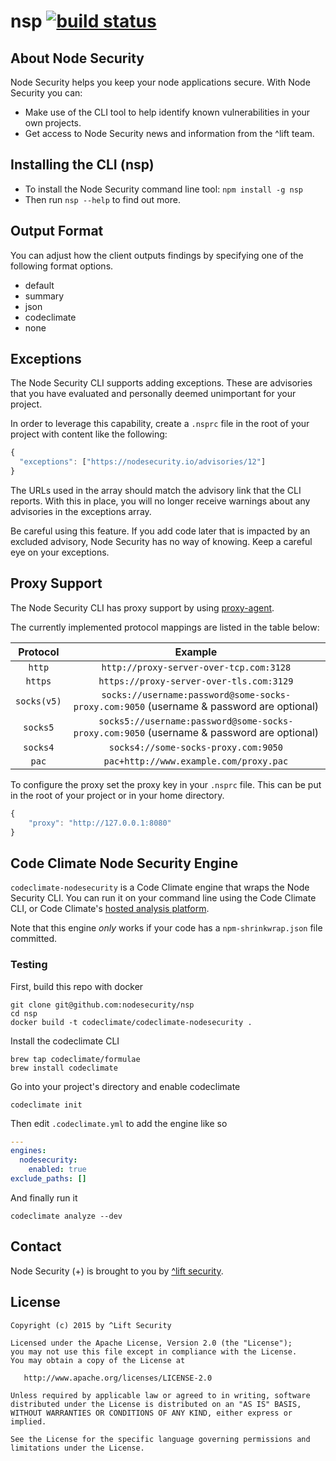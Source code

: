 # nsp [![build status](https://img.shields.io/shippable/563504d61895ca447422449a.svg)](https://app.shippable.com/projects/563504d61895ca447422449a)

## About Node Security

Node Security helps you keep your node applications secure. With Node Security you can:

* Make use of the CLI tool to help identify known vulnerabilities in your own projects.
* Get access to Node Security news and information from the ^lift team.

## Installing the CLI (nsp)

* To install the Node Security command line tool: `npm install -g nsp`
* Then run `nsp --help` to find out more.

## Output Format

You can adjust how the client outputs findings by specifying one of the following format options.

- default
- summary
- json
- codeclimate
- none

## Exceptions

The Node Security CLI supports adding exceptions. These are advisories that you have evaluated and personally deemed unimportant for your project.

In order to leverage this capability, create a `.nsprc` file in the root of your project with content like the following:

```js
{
  "exceptions": ["https://nodesecurity.io/advisories/12"]
}
```

The URLs used in the array should match the advisory link that the CLI reports. With this in place, you will no longer receive warnings about any advisories in the exceptions array.

Be careful using this feature. If you add code later that is impacted by an excluded advisory, Node Security has no way of knowing. Keep a careful eye on your exceptions.

## Proxy Support

The Node Security CLI has proxy support by using [proxy-agent](https://www.npmjs.com/package/proxy-agent).

The currently implemented protocol mappings are listed in the table below:


| Protocol   | Example
|:----------:|:--------:
| `http`     | `http://proxy-server-over-tcp.com:3128`
| `https`    | `https://proxy-server-over-tls.com:3129`
| `socks(v5)`| `socks://username:password@some-socks-proxy.com:9050` (username & password are optional)
| `socks5`   | `socks5://username:password@some-socks-proxy.com:9050` (username & password are optional)
| `socks4`   | `socks4://some-socks-proxy.com:9050`
| `pac`      | `pac+http://www.example.com/proxy.pac`



To configure the proxy set the proxy key in your `.nsprc` file. This can be put in the root of your project or in your home directory.

```js
{
    "proxy": "http://127.0.0.1:8080"
}
```



## Code Climate Node Security Engine

`codeclimate-nodesecurity` is a Code Climate engine that wraps the Node Security CLI. You can run it on your command line using the Code Climate CLI, or Code Climate's <a href="http://codeclimate.com">hosted analysis platform</a>.

Note that this engine *only* works if your code has a `npm-shrinkwrap.json` file committed.

### Testing

First, build this repo with docker

```
git clone git@github.com:nodesecurity/nsp
cd nsp
docker build -t codeclimate/codeclimate-nodesecurity .
```

Install the codeclimate CLI

```
brew tap codeclimate/formulae
brew install codeclimate
```

Go into your project's directory and enable codeclimate

```
codeclimate init
```

Then edit `.codeclimate.yml` to add the engine like so

```yaml
---
engines:
  nodesecurity:
    enabled: true
exclude_paths: []
```

And finally run it

```
codeclimate analyze --dev
```

## Contact

Node Security (+) is brought to you by [^lift security](https://liftsecurity.io).

## License

    Copyright (c) 2015 by ^Lift Security

    Licensed under the Apache License, Version 2.0 (the "License");
    you may not use this file except in compliance with the License.
    You may obtain a copy of the License at

       http://www.apache.org/licenses/LICENSE-2.0

    Unless required by applicable law or agreed to in writing, software
    distributed under the License is distributed on an "AS IS" BASIS,
    WITHOUT WARRANTIES OR CONDITIONS OF ANY KIND, either express or implied.

    See the License for the specific language governing permissions and
    limitations under the License.
